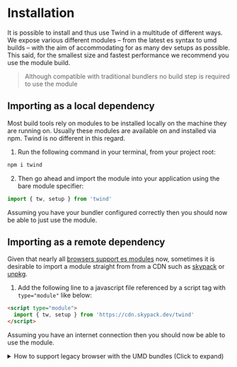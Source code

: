# Installation

It is possible to install and thus use Twind in a multitude of different ways. We expose various different modules – from the latest es syntax to umd builds – with the aim of accommodating for as many dev setups as possible. This said, for the smallest size and fastest performance we recommend you use the module build.

> Although compatible with traditional bundlers no build step is required to use the module

## Importing as a local dependency

Most build tools rely on modules to be installed locally on the machine they are running on. Usually these modules are available on and installed via npm. Twind is no different in this regard.

1. Run the following command in your terminal, from your project root:

```sh
npm i twind
```

2. Then go ahead and import the module into your application using the bare module specifier:

```js
import { tw, setup } from 'twind'
```

Assuming you have your bundler configured correctly then you should now be able to just use the module.

## Importing as a remote dependency

Given that nearly all [browsers support es modules](https://caniuse.com/es6-module) now, sometimes it is desirable to import a module straight from from a CDN such as [skypack](https://skypack.dev/) or [unpkg](https://unpkg.com/).

1. Add the following line to a javascript file referenced by a script tag with `type="module"` like below:

```html
<script type="module">
  import { tw, setup } from 'https://cdn.skypack.dev/twind'
</script>
```

Assuming you have an internet connection then you should now be able to use the module.

<details><summary>How to support legacy browser with the UMD bundles (Click to expand)</summary>

> You may need to provide certain [polyfills](./browser-support.md) depending on your target browser.

```html
<script src="https://unpkg.com/twind/twind.umd.js"></script>
<script>
  var tw = twind.tw
  var setup = twind.setup
</script>
```

</summary>

## twind/shim

> Allows to copy-paste tailwind examples.

The `twind/shim` modules allows to use the `class` attribute for tailwind rules.
If such a rule is detected the corresponding CSS rule is created and injected
into the stylesheet. _No need for `tw`_ but it can be used on the same page as well (see example below).

```html
<!DOCTYPE html>
<html lang="en" hidden>
  <head>
    <script type="module" src="https://cdn.skypack.dev/twind/shim"></script>
  </head>
  <body>
    <h1 class="text-7xl border(2 black opacity-50 dashed)">Hello World</h1>
</bod>
</html>
```

All twind syntax features like [grouping](./grouping.md) are supported.
See [example/shim.html](https://github.com/tw-in-js/twind/blob/main/example/shim.html) for a full example.

To customize the default `tw` instance you can provide a `<script type="twind-config">...</script>`
within the document. The content must be valid JSON and all twind setup options are supported.

```html
<!DOCTYPE html>
<html lang="en" hidden>
  <head>
    <script type="module" src="https://cdn.skypack.dev/twind/shim"></script>
    <script type="twind-config">
      {
        "hash": true
      }
    </script>
  </head>
  <body>
    <h1 class="text-7xl rounded-md ring(& pink-700 offset(4 pink-200))">Hello World</h1>
  </bod>
</html>
```

Alternatively the following works:

```js
import { setup } from "https://cdn.skypack.dev/twind/shim"

setup({
  target: document.body, // Default document.documentElement (eg html)
  ... // All other twind setup options are supported
})
```

It is possible to mix `twind/shim` with `tw`:

```js
import 'twind/shim'
import { tw } from 'twind'

const styles = {
  center: tw`flex items-center justify-center`,
}

document.body.innerHTML = `
  <main class="h-screen bg-purple-400 ${center}">
    <h1 class="font-bold ${tw`text(center 5xl white sm:gray-800 md:pink-700)`}">This is Twind!</h1>
  </main>
`
```

To prevent FOUC (flash of unstyled content) it is advised to set the `hidden` attribute on the target element. `twind/shim` will remove it once all styles have been generated.

```html
<!DOCTYPE html>
<html lang="en" hidden>
  <!-- ... -->
</html>
```

<details><summary>How to support legacy browser with the UMD bundles (Click to expand)</summary>

> You may need to provide certain [polyfills](./browser-support.md) depending on your target browser.

```html
<script defer src="https://unpkg.com/twind/twind.umd.js"></script>
<script defer src="https://unpkg.com/twind/shim/shim.umd.js"></script>
```

</details>

<details><summary>Implementation Details (Click to expand)</summary>

This uses a [MutationObserver](https://developer.mozilla.org/en-US/docs/Web/API/MutationObserver) to detect changed class attributes or added DOM nodes. On detection the class attribute is parsed and translated by twind to inject the required classes into the stylesheet and the class attribute is updated to reflect the added CSS class names that may have been hashed.

</details>

<hr/>

Continue to [Setup](./setup.md)
